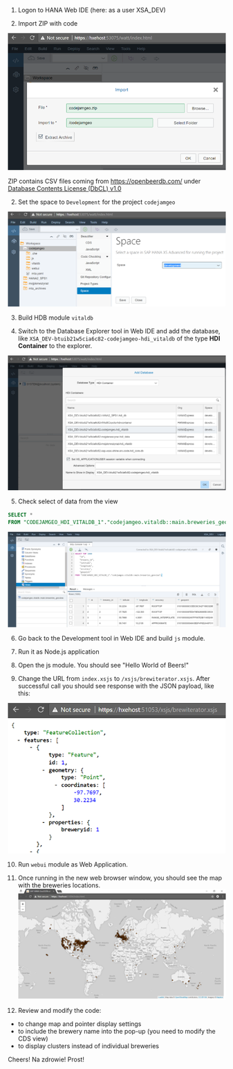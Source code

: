1. Logon to HANA Web IDE (here: as a user XSA_DEV)

2. Import ZIP with code

![import zip](img/import_zip.png)

ZIP contains CSV files coming from https://openbeerdb.com/ under [Database Contents License (DbCL) v1.0](https://opendatacommons.org/licenses/dbcl/1.0/)

2. Set the space to `Development` for the project `codejamgeo`

![set the space](img/set_the_space.png)

3. Build HDB module `vitaldb`

4. Switch to the Database Explorer tool in Web IDE and add the database, like `XSA_DEV-btuib21w5cia6c82-codejamgeo-hdi_vitaldb` of the type __HDI Container__ to the explorer.

![add the db](img/add_database.png)

5. Check select of data from the view

```sql
SELECT *
FROM "CODEJAMGEO_HDI_VITALDB_1"."codejamgeo.vitaldb::main.breweries_geoview";
```

![select data](img/select_data_view.png)

6. Go back to the Development tool in Web IDE and build `js` module.

7. Run it as Node.js application

8. Open the js module. You should see "Hello World of Beers!"

9. Change the URL from `index.xsjs` to `/xsjs/brewiterator.xsjs`. After successful call you should see response with the JSON payload, like this:

![JSON](img/json_view.png)

10. Run `webui` module as Web Application.

11. Once running in the new web browser window, you should see the map with the breweries locations.
![web app](img/web_app.png)

12. Review and modify the code:
- to change map and pointer display settings
- to include the brewery name into the pop-up (you need to modify the CDS view)
- to display clusters instead of individual breweries

Cheers! Na zdrowie! Prost!
